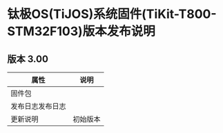 # 钛极OS(TiJOS)系统固件(TiKit-T800-STM32F103)版本发布说明

## 版本 3.00

| 属性       | 说明   |
| -------- | ---- |
| 固件包      |      |
| 发布日志发布日志 |      |
| 更新说明     | 初始版本 |
